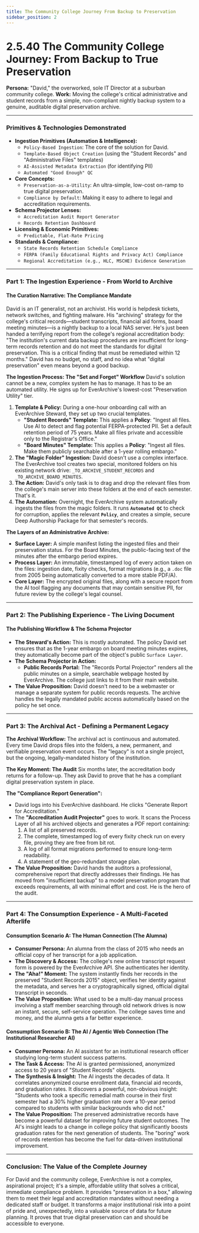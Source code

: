 ```yaml
---
title: The Community College Journey From Backup to Preservation
sidebar_position: 2
---
```


# 2.5.40 The Community College Journey: From Backup to True Preservation

**Persona:** "David," the overworked, sole IT Director at a suburban community college.
**Work:** Moving the college's critical administrative and student records from a simple, non-compliant nightly backup system to a genuine, auditable digital preservation archive.

---

### **Primitives & Technologies Demonstrated**

*   **Ingestion Primitives (Automation & Intelligence):**
    *   `Policy-Based Ingestion`: The core of the solution for David.
    *   `Template-Based Object Creation` (using the "Student Records" and "Administrative Files" templates)
    *   `AI-Assisted Metadata Extraction` (for identifying PII)
    *   `Automated "Good Enough" QC`
*   **Core Concepts:**
    *   `Preservation-as-a-Utility`: An ultra-simple, low-cost on-ramp to true digital preservation.
    *   `Compliance by Default`: Making it easy to adhere to legal and accreditation requirements.
*   **Schema Projector Lenses:**
    *   `Accreditation Audit Report Generator`
    *   `Records Retention Dashboard`
*   **Licensing & Economic Primitives:**
    *   `Predictable, Flat-Rate Pricing`
*   **Standards & Compliance:**
    *   `State Records Retention Schedule Compliance`
    *   `FERPA (Family Educational Rights and Privacy Act) Compliance`
    *   `Regional Accreditation (e.g., HLC, MSCHE) Evidence Generation`

---

### **Part 1: The Ingestion Experience - From World to Archive**

#### **The Curation Narrative: The Compliance Mandate**
David is an IT generalist, not an archivist. His world is helpdesk tickets, network switches, and fighting malware. His "archiving" strategy for the college's critical records—student transcripts, financial aid forms, board meeting minutes—is a nightly backup to a local NAS server. He's just been handed a terrifying report from the college's regional accreditation body: "The institution's current data backup procedures are insufficient for long-term records retention and do not meet the standards for digital preservation. This is a critical finding that must be remediated within 12 months." David has no budget, no staff, and no idea what "digital preservation" even means beyond a good backup.

**The Ingestion Process: The "Set and Forget" Workflow**
David's solution cannot be a new, complex system he has to manage. It has to be an automated utility. He signs up for EverArchive's lowest-cost "Preservation Utility" tier.

1.  **Template & Policy:** During a one-hour onboarding call with an EverArchive Steward, they set up two crucial templates.
    *   **"Student Records" Template:** This applies a **Policy**: "Ingest all files. Use AI to detect and flag potential FERPA-protected PII. Set a default retention period of 75 years. Make all files private and accessible only to the Registrar's Office."
    *   **"Board Minutes" Template:** This applies a **Policy**: "Ingest all files. Make them publicly searchable after a 1-year rolling embargo."
2.  **The "Magic Folder" Ingestion:** David doesn't use a complex interface. The EverArchive tool creates two special, monitored folders on his existing network drive: `_TO_ARCHIVE_STUDENT_RECORDS` and `_TO_ARCHIVE_BOARD_MINUTES`.
3.  **The Action:** David's only task is to drag and drop the relevant files from the college's main server into these folders at the end of each semester. That's it.
4.  **The Automation:** Overnight, the EverArchive system automatically ingests the files from the magic folders. It runs **`Automated QC`** to check for corruption, applies the relevant **`Policy`**, and creates a simple, secure Deep Authorship Package for that semester's records.

**The Layers of an Administrative Archive:**
*   **Surface Layer:** A simple manifest listing the ingested files and their preservation status. For the Board Minutes, the public-facing text of the minutes after the embargo period expires.
*   **Process Layer:** An immutable, timestamped log of every action taken on the files: ingestion date, fixity checks, format migrations (e.g., a `.doc` file from 2005 being automatically converted to a more stable PDF/A).
*   **Core Layer:** The encrypted original files, along with a secure report from the AI tool flagging any documents that may contain sensitive PII, for future review by the college's legal counsel.

---

### **Part 2: The Publishing Experience - The Living Document**

#### **The Publishing Workflow & The Schema Projector**
*   **The Steward's Action:** This is mostly automated. The policy David set ensures that as the 1-year embargo on board meeting minutes expires, they automatically become part of the object's public `Surface Layer`.
*   **The Schema Projector in Action:**
    *   **Public Records Portal:** The "Records Portal Projector" renders all the public minutes on a simple, searchable webpage hosted by EverArchive. The college just links to it from their main website.
*   **The Value Proposition:** David doesn't need to be a webmaster or manage a separate system for public records requests. The archive handles the legally mandated public access automatically based on the policy he set once.

---

### **Part 3: The Archival Act - Defining a Permanent Legacy**

**The Archival Workflow:**
The archival act is continuous and automated. Every time David drops files into the folders, a new, permanent, and verifiable preservation event occurs. The "legacy" is not a single project, but the ongoing, legally-mandated history of the institution.

**The Key Moment: The Audit**
Six months later, the accreditation body returns for a follow-up. They ask David to prove that he has a compliant digital preservation system in place.

**The "Compliance Report Generation":**
*   David logs into his EverArchive dashboard. He clicks "Generate Report for Accreditation."
*   The **"Accreditation Audit Projector"** goes to work. It scans the Process Layer of all his archived objects and generates a PDF report containing:
    1.  A list of all preserved records.
    2.  The complete, timestamped log of every fixity check run on every file, proving they are free from bit rot.
    3.  A log of all format migrations performed to ensure long-term readability.
    4.  A statement of the geo-redundant storage plan.
*   **The Value Proposition:** David hands the auditors a professional, comprehensive report that directly addresses their findings. He has moved from "insufficient backup" to a model preservation program that exceeds requirements, all with minimal effort and cost. He is the hero of the audit.

---

### **Part 4: The Consumption Experience - A Multi-Faceted Afterlife**

#### **Consumption Scenario A: The Human Connection (The Alumna)**
*   **Consumer Persona:** An alumna from the class of 2015 who needs an official copy of her transcript for a job application.
*   **The Discovery & Access:** The college's new online transcript request form is powered by the EverArchive API. She authenticates her identity.
*   **The "Aha!" Moment:** The system instantly finds her records in the preserved "Student Records 2015" object, verifies her identity against the metadata, and serves her a cryptographically signed, official digital transcript in seconds.
*   **The Value Proposition:** What used to be a multi-day manual process involving a staff member searching through old network drives is now an instant, secure, self-service operation. The college saves time and money, and the alumna gets a far better experience.

#### **Consumption Scenario B: The AI / Agentic Web Connection (The Institutional Researcher AI)**
*   **Consumer Persona:** An AI assistant for an institutional research officer studying long-term student success patterns.
*   **The Task & Access:** The AI is granted permissioned, anonymized access to 20 years of "Student Records" objects.
*   **The Synthesis & Insight:** The AI ingests the decades of data. It correlates anonymized course enrollment data, financial aid records, and graduation rates. It discovers a powerful, non-obvious insight: "Students who took a specific remedial math course in their first semester had a 30% higher graduation rate over a 10-year period compared to students with similar backgrounds who did not."
*   **The Value Proposition:** The preserved administrative records have become a powerful dataset for improving future student outcomes. The AI's insight leads to a change in college policy that significantly boosts graduation rates for the next generation of students. The "boring" work of records retention has become the fuel for data-driven institutional improvement.

---

### **Conclusion: The Value of the Complete Journey**
For David and the community college, EverArchive is not a complex, aspirational project; it's a simple, affordable utility that solves a critical, immediate compliance problem. It provides "preservation in a box," allowing them to meet their legal and accreditation mandates without needing a dedicated staff or budget. It transforms a major institutional risk into a point of pride and, unexpectedly, into a valuable source of data for future planning. It proves that true digital preservation can and should be accessible to everyone.